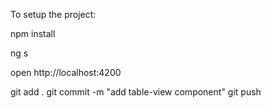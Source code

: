 To setup the project:

npm install

ng s


open http://localhost:4200

git add .
git commit -m "add table-view component"
git push
